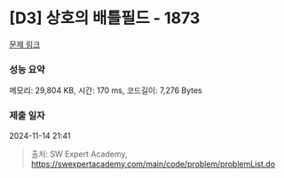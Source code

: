 # [D3] 상호의 배틀필드 - 1873 

[문제 링크](https://swexpertacademy.com/main/code/problem/problemDetail.do?contestProbId=AV5LyE7KD2ADFAXc) 

### 성능 요약

메모리: 29,804 KB, 시간: 170 ms, 코드길이: 7,276 Bytes

### 제출 일자

2024-11-14 21:41



> 출처: SW Expert Academy, https://swexpertacademy.com/main/code/problem/problemList.do